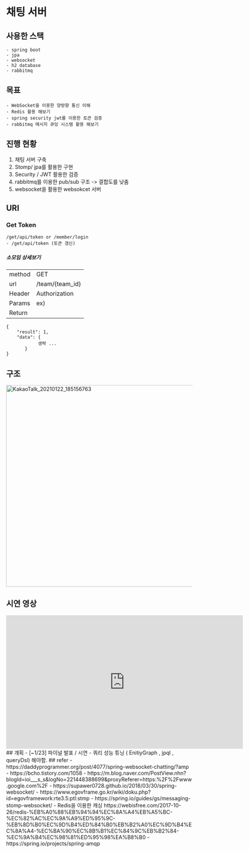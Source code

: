 # 채팅 서버 

## 사용한 스택
    - spring boot
    - jpa
    - websocket
    - h2 database
    - rabbitmq
   
## 목표 
    - WebSocket을 이용한 양방향 통신 이해
    - Redis 활용 해보기
    - spring security jwt를 이용한 토큰 검증
    - rabbitmq 메시지 큐잉 시스템 활용 해보기 
   
## 진행 현황
1. 채팅 서버 구축  
2. Stomp/ jpa를 활용한 구현 
3. Security / JWT 활용한 검증
4. rabbitmq를 이용한 pub/sub 구조 -> 결합도를 낮춤
5. websocket을 활용한 websokcet 서버

## URI
###    Get Token
    /get/api/token or /member/login
    - /get/api/token (토큰 갱신)
  
#####  소모임 상세보기
|        |                                                                              |
| ------ | ---------------------------------------------------------------------------- |
| method | GET                                                                         |
| url    | /team/{team_id}                                                                  |
| Header | Authorization                                                               |
| Params   | ex) <span style="color:gray"></span> |
| Return | |
    {
        "result": 1,
        "data": {
                생략 ...
           }
    }

## 구조
<img width="544" alt="KakaoTalk_20210122_185156763" src="https://user-images.githubusercontent.com/57287086/105812908-56ec8e80-5ff2-11eb-810c-fbc138c7398f.png">

## 시연 영상 
<iframe width="640" height="360" src="https://youtu.be/bV2aWZqrYC4" frameborder="0" gesture="media" allowfullscreen=""></iframe>
## 걔획
    - [~1/23] 파이널 발표 / 시연 
    - 쿼리 성능 튜닝 ( EnitiyGraph , jpql , queryDsl) 해야함.
## refer
- https://daddyprogrammer.org/post/4077/spring-websocket-chatting/?amp
- https://bcho.tistory.com/1058
- https://m.blog.naver.com/PostView.nhn?blogId=ioi___s_s&logNo=221448388699&proxyReferer=https:%2F%2Fwww.google.com%2F
- https://supawer0728.github.io/2018/03/30/spring-websocket/
- https://www.egovframe.go.kr/wiki/doku.php?id=egovframework:rte3.5:ptl:stmp
- https://spring.io/guides/gs/messaging-stomp-websocket/
- Redis을 이용한 캐싱
https://webisfree.com/2017-10-26/redis-%EB%A0%88%EB%94%94%EC%8A%A4%EB%A5%BC-%EC%82%AC%EC%9A%A9%ED%95%9C-%EB%8D%B0%EC%9D%B4%ED%84%B0%EB%B2%A0%EC%9D%B4%EC%8A%A4-%EC%BA%90%EC%8B%B1%EC%84%9C%EB%B2%84-%EC%9A%B4%EC%98%81%ED%95%98%EA%B8%B0
- https://spring.io/projects/spring-amqp
